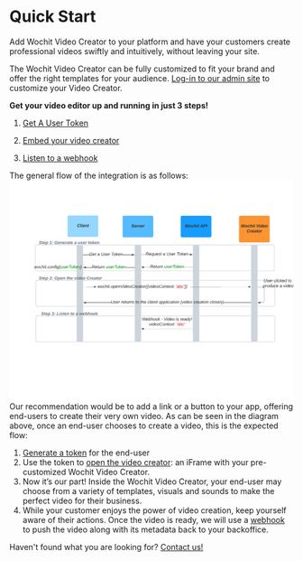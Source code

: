 # Quick Start
Add Wochit Video Creator to your platform and have  your customers create professional videos swiftly and intuitively, without leaving your site.   

The Wochit Video Creator can be fully customized to fit your brand and offer the right templates for your audience. [Log-in to our admin site](https://admin.wochit.com) to customize your Video Creator.  

**Get your video editor up and running in just 3 steps!**

1. [Get A User Token](/authentication.html#user-authentication)

2. [Embed your video creator](/embed.html#open-the-video-creator)

3. [Listen to a webhook](/webhook.html)


The general flow of the integration is as follows:  
![An image](./Wochit_API_user_flow.png)  
Our recommendation would be to add a link or a button to your app, offering end-users to create their very own video. As can be seen in the diagram above, once an end-user chooses to create a video, this is the expected flow:   

1. [Generate a token](/authentication.html#user-authentication) for the end-user  
2. Use the token to [open the video creator](/embed.html#embed-wochit-video-creator): an iFrame with your pre-customized Wochit Video Creator.  
3. Now it’s our part! Inside the Wochit Video Creator, your end-user may choose from a variety of templates, visuals and sounds to make the perfect video for their business.
4. While your customer enjoys the power of video creation, keep yourself aware of their actions. Once the video is ready, we will use a [webhook](webhook.html#webhook) to push the video along with its metadata back to your backoffice. 
 



Haven't found what you are looking for? [Contact us!](https://www.wochit.com/contact)   
